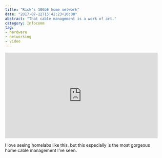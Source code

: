 ```yaml
---
title: "Rick’s 10GbE home network"
date: "2017-07-12T15:42:23+10:00"
abstract: "That cable management is a work of art."
category: Infocomm
tag:
- hardware
- networking
- video
---
```

<p></p>

<iframe style="width:500px; height:281px; border:0;" src="https://www.youtube.com/embed/1MzRNGlDcLs"></iframe>

I love seeing homelabs like this, but this especially is the most gorgeous home cable management I've seen.

